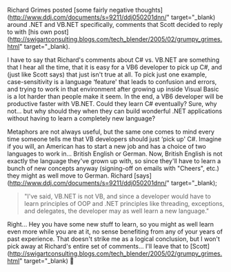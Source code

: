 Richard Grimes posted [some fairly negative thoughts](http://www.ddj.com/documents/s=9211/ddj050201dnn/" target="_blank) around .NET and VB.NET specifically, comments that Scott decided to reply to with [his own post](http://swigartconsulting.blogs.com/tech_blender/2005/02/grumpy_grimes.html" target="_blank).

I have to say that Richard's comments about C# vs. VB.NET are something that I hear all the time, that it is easy for a VB6 developer to pick up C#, and (just like Scott says) that just isn't true at all. To pick just one example, case-sensitivity is a language &#8216;feature' that leads to confusion and errors, and trying to work in that environment after growing up inside Visual Basic is a lot harder than people make it seem. In the end, a VB6 developer will be productive faster with VB.NET. Could they learn C# eventually? Sure, why not... but why should they when they can build wonderful .NET applications without having to learn a completely new language?

Metaphors are not always useful, but the same one comes to mind every time someone tells me that VB developers should just &#8216;pick up' C#. Imagine if you will, an American has to start a new job and has a choice of two languages to work in... British English or German. Now, British English is not exactly the language they've grown up with, so since they'll have to learn a bunch of new concepts anyway (signing-off on emails with "Cheers", etc.) they might as well move to German. Richard [says](http://www.ddj.com/documents/s=9211/ddj050201dnn/" target="_blank);

> "I've said, VB.NET is not VB, and since a developer would have to learn principles of OOP and .NET principles like threading, exceptions, and delegates, the developer may as well learn a new language."

Right... Hey you have some new stuff to learn, so you might as well learn even more while you are at it, no sense benefiting from any of your years of past experience. That doesn't strike me as a logical conclusion, but I won't pick away at Richard's entire set of comments... I'll leave that to [Scott](http://swigartconsulting.blogs.com/tech_blender/2005/02/grumpy_grimes.html" target="_blank) 🙂